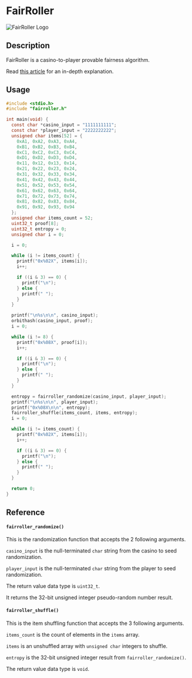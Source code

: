 # FairRoller
![FairRoller Logo](https://repository-images.githubusercontent.com/737368018/80f7aa96-1277-4f80-b939-29dc4066de5e)

## Description
FairRoller is a casino-to-player provable fairness algorithm.

Read [this article](https://medium.com/@wilparsons/fairroller-is-a-new-casino-shuffling-algorithm-with-provable-and-explainable-fairness-94964478b11f) for an in-depth explanation.

## Usage
``` c
#include <stdio.h>
#include "fairroller.h"

int main(void) {
  const char *casino_input = "1111111111";
  const char *player_input = "2222222222";
  unsigned char items[52] = {
    0xA1, 0xA2, 0xA3, 0xA4,
    0xB1, 0xB2, 0xB3, 0xB4,
    0xC1, 0xC2, 0xC3, 0xC4,
    0xD1, 0xD2, 0xD3, 0xD4,
    0x11, 0x12, 0x13, 0x14,
    0x21, 0x22, 0x23, 0x24,
    0x31, 0x32, 0x33, 0x34,
    0x41, 0x42, 0x43, 0x44,
    0x51, 0x52, 0x53, 0x54,
    0x61, 0x62, 0x63, 0x64,
    0x71, 0x72, 0x73, 0x74,
    0x81, 0x82, 0x83, 0x84,
    0x91, 0x92, 0x93, 0x94
  };
  unsigned char items_count = 52;
  uint32_t proof[8];
  uint32_t entropy = 0;
  unsigned char i = 0;

  i = 0;

  while (i != items_count) {
    printf("0x%02X", items[i]);
    i++;

    if ((i & 3) == 0) {
      printf("\n");
    } else {
      printf(" ");
    }
  }

  printf("\n%s\n\n", casino_input);
  orbithash(casino_input, proof);
  i = 0;

  while (i != 8) {
    printf("0x%08X", proof[i]);
    i++;

    if ((i & 3) == 0) {
      printf("\n");
    } else {
      printf(" ");
    }
  }

  entropy = fairroller_randomize(casino_input, player_input);
  printf("\n%s\n\n", player_input);
  printf("0x%08X\n\n", entropy);
  fairroller_shuffle(items_count, items, entropy);
  i = 0;

  while (i != items_count) {
    printf("0x%02X", items[i]);
    i++;

    if ((i & 3) == 0) {
      printf("\n");
    } else {
      printf(" ");
    }
  }

  return 0;
}
```

## Reference
#### `fairroller_randomize()`
This is the randomization function that accepts the 2 following arguments.

`casino_input` is the null-terminated `char` string from the casino to seed randomization.

`player_input` is the null-terminated `char` string from the player to seed randomization.

The return value data type is `uint32_t`.

It returns the 32-bit unsigned integer pseudo-random number result.

#### `fairroller_shuffle()`
This is the item shuffling function that accepts the 3 following arguments.

`items_count` is the count of elements in the `items` array.

`items` is an unshuffled array with `unsigned char` integers to shuffle.

`entropy` is the 32-bit unsigned integer result from `fairroller_randomize()`.

The return value data type is `void`.
